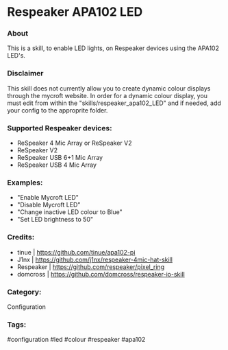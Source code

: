 
# **Respeaker APA102 LED**

### **About**

This is a skill, to enable LED lights, on Respeaker devices using the APA102 LED's.

### **Disclaimer**

This skill does not currently allow you to create dynamic colour displays through the mycroft website.
In order for a dynamic colour display, you must edit from within the "skills/respeaker_apa102_LED" and
if needed, add your config to the approprite folder. 

### **Supported Respeaker devices:**
* ReSpeaker 4 Mic Array or ReSpeaker V2
* ReSpeaker V2
* ReSpeaker USB 6+1 Mic Array
* ReSpeaker USB 4 Mic Array

### **Examples:**
* "Enable Mycroft LED"
* "Disable Mycroft LED"
* "Change inactive LED colour to Blue"
* "Set LED brightness to 50"

### **Credits:**
* tinue         |   https://github.com/tinue/apa102-pi
* J1nx          |   https://github.com/j1nx/respeaker-4mic-hat-skill
* Respeaker     |   https://github.com/respeaker/pixel_ring
* domcross      |   https://github.com/domcross/respeaker-io-skill

### **Category:**

Configuration

### **Tags:**

#configuration #led #colour #respeaker #apa102

